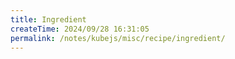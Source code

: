 ```yaml
---
title: Ingredient
createTime: 2024/09/28 16:31:05
permalink: /notes/kubejs/misc/recipe/ingredient/
---
```

